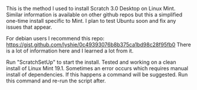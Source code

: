 This is the method I used to install Scratch 3.0 Desktop on Linux Mint.
Similar information is available on other github repos but this a simplified one-time install specific to Mint. I plan to test Ubuntu soon and fix any issues that appear.


For debian users I recommend this repo: https://gist.github.com/lyshie/0c49393076b8b375ca1bd98c28f95fb0
There is a lot of information here and I learned a lot from it.


Run "ScratchSetUp" to start the install.
Tested and working on a clean install of Linux Mint 19.1.
Sometimes an error occurs which requires manual install of dependencies. If this happens a command will be suggested. Run this command and re-run the script after.